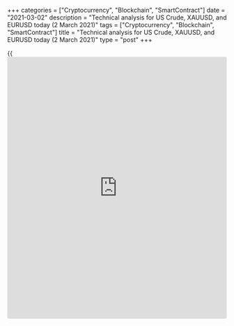 +++
categories = ["Cryptocurrency", "Blockchain", "SmartContract"]
date = "2021-03-02"
description = "Technical analysis for US Crude, XAUUSD, and EURUSD today (2 March 2021)"
tags = ["Cryptocurrency", "Blockchain", "SmartContract"]
title = "Technical analysis for US Crude, XAUUSD, and EURUSD today (2 March 2021)"
type = "post"
+++

{{<iframe id="large-banner" src="https://www.bounty.group/#slide=9.0" width="100%" height="600" scrolling="no" style="border: 0px solid rgb(216, 221, 230); border-radius: 3px;">}}

2021-03-02

2021-03-02

Short-term analysis for oil, gold, and EURUSD for 02.03.2021Alex
Rodionov

I welcome my fellow traders! I have made a price forecast for US Crude,
XAUUSD, and EURUSD using a combination of margin zones methodology and
technical analysis. Based on the market analysis, I suggest entry
signals for intraday traders.

The trading recommendation for selling oil in Additional Zone [62.48 -
62.36] yielded profits, even greater than expected.

The article covers the following subjects:

## Oil price forecast for today: USCrude analysis

The trading recommendation for selling oil in Additional Zone [62.48 -
62.36] yielded profits, even greater than expected. The Friday low has
been updated. The Intermediary Zone [61.44 - 61.22] was broken out with
further consolidation at the US trading session. The short-term oil
trend reversed down.

Today the target for sales is the lower Target Zone [59.18 - 58.73]. It
is possible to enter short trades in the nearest resistance which is
Additional Zone [60.58 - 60.47]. The border of the new trend is located
between the levels [61.83 - 61.60].

Wait for the price correction to resistances, look for a pattern, and
sell oil.

### [USCrude][1] trading ideas for today:

  1. Sell according to the pattern in Additional Zone [60.58 - 60.47]. TakeProfit: Target Zone [59.18 - 58.73]. StopLoss: according to the pattern rules.

  2. Sell according to the pattern in Intermediary Zone [61.83 - 61.60]. TakeProfit: Target Zone [59.18 - 58.73]. StopLoss: according to the pattern rules.

* * *

## Gold price forecast for today: XAUUSD analysis

Gold bears updated Friday's low. Now they are trying to break out the
support of the Gold Zone [1725 - 1720]. If the US trading session closes
below the Gold Zone, Target Zone 2 [1675 - 1665] will be the next sell
target.

The short-term trend remains down, so enter sales on correction at the
strong resistance. The nearest “intraday” resistance is the Additional
Zone [1737 - 1734]. The trend border is located at the levels [1767 -
1762].

Wait for a correction, look for a pattern and sell gold to update the
low.

### [XAUUSD][2] trading ideas for today:

  1. Sell according to the pattern in Additional Zone [1737 - 1734]. TakeProfit: 1708. StopLoss: according to the pattern rules.

  2. Sell according to the pattern in Intermediary Zone [1767 - 1762]. TakeProfit: 1708. StopLoss: according to the pattern rules.

* * *

## Euro/Dollar forecast for today: EURUSD analysis

The EURUSD bears broke out the Target Zone [1.2082 - 1.2066] and
consolidated below. The next sell target within the short-term downtrend
is the Gold Zone [1.2002 - 1.1994].

Look for new sales on the correction. When the upward movement develops,
look for the sellers' reaction after the test of the Additional Zone
[1.2059 - 1.2055] and Intermediary Zone [1.2103 - 1.2095]. If a pattern
appears, it will be possible to open a short position to update the
day's low.

Euro purchases according to the methodology are not yet possible.

### [EURUSD][3] trading ideas for today:

  1. Sell according to the pattern in Additional Zone [1.2059 - 1.2055]. TakeProfit: 1.2016. StopLoss: according to the pattern rules.

  2. Sell according to the pattern in Intermediary Zone [1.2103 - 1.2095]. TakeProfit: 1.2016. StopLoss: according to the pattern rules.

* * *

P.S. Did you like my article? Share it in social networks: it will be
the best “thank you" :)

Ask me questions and comment below. I’ll be glad to answer your
questions and give necessary explanations.

 **Useful links:**

  * I recommend trying to trade with a reliable broker [here][4]. The system allows you to trade by yourself or copy successful traders from all across the globe.
  * Use my promo-code BLOG for getting deposit bonus 50% on LiteForex platform. Just enter this code in the appropriate field while [depositing][5] your trading account.
  * Telegram chat for traders: <t.me/liteforexengchat>. We are sharing the signals and trading experience
  * Telegram channel with high-quality analytics, Forex reviews, training articles, and other useful things for traders <t.me/liteforex>

## Price chart of USCrude in real time mode

The content of this article reflects the author’s opinion and does not
necessarily reflect the official position of LiteForex. The material
published on this page is provided for informational purposes only and
should not be considered as the provision of investment advice for the
purposes of Directive 2004/39/EC.

Rate this article:

{{value}}

( {{count}} {{title}} )

   1. my.liteforex.com/trading?type=oil
   2. my.liteforex.com/trading/chart?symbol=XAUUSD&returnUrl=true
   3. my.liteforex.com/trading/chart?symbol=EURUSD&returnUrl=true
   4. my.liteforex.com/?category=analysts-opinions&slug=short-term-analysis-for-oil-gold-and-eurusd-for-02032021&openPopup=%2Fregistration%2Fpopup&utm_source=blog&utm_medium=article&utm_campaign=bonus
   5. my.liteforex.com/deposit/?category=analysts-opinions&slug=short-term-analysis-for-oil-gold-and-eurusd-for-02032021&promo_code=BLOG&utm_source=blog&utm_medium=article&utm_campaign=bonus